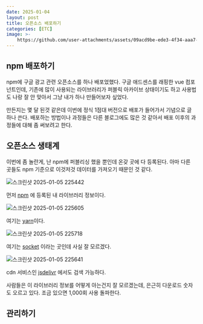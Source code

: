 ```yaml
---
date: 2025-01-04
layout: post
title: 오픈소스 배포하기
categories: [ETC]
image: >-
    https://github.com/user-attachments/assets/09acd9be-ede3-4f34-aaa7-c3e0ca11ed48
---
```



## npm 배포하기

npm에 구글 광고 관련 오픈소스를 하나 배포었했다. 
구글 애드센스를 래핑한 vue 컴포넌트인데, 
기존에 많이 사용되는 라이브러리가 퍼블릭 아카이브 상태이기도 하고 사용법도 나랑 잘 안 맞아서 그냥 내가 하나 만들어보자 싶었다.

만든지는 몇 달 된것 같은데 이번에 정식 1점대 버전으로 배포가 들어가서 기념으로 글 하나 쓴다.
배포하는 방법이나 과정들은 다른 블로그에도 많은 것 같아서 배포 이후의 과정들에 대해 좀 써보려고 한다.

## 오픈소스 생태계

이번에 좀 놀란게, 난 npm에 퍼블리싱 했을 뿐인데 온갖 곳에 다 등록된다. 
아마 다른 곳들도 npm 기준으로 이것저것 데이터를 가져오기 때문인 것 같다.

![스크린샷 2025-01-05 225442](https://github.com/user-attachments/assets/b230b5b7-8118-4aec-8618-e815942ff4ad)

먼저 [npm](https://www.npmjs.com/package/vue3-google-adsense?activeTab=readme) 에 등록된 내 라이브러리 정보이다.

![스크린샷 2025-01-05 225605](https://github.com/user-attachments/assets/65bd60c9-f95a-4876-9f46-a5180f1a01e2)

여기는 [yarn](https://classic.yarnpkg.com/en/package/vue3-google-adsense)이다.

![스크린샷 2025-01-05 225718](https://github.com/user-attachments/assets/1e8b4851-038a-4086-b7b7-5f4895ed9d9b)

여기는 [socket](https://socket.dev/npm/package/vue3-google-adsense/overview/1.2.2) 이라는 곳인데 사실 잘 모르겠다.


![스크린샷 2025-01-05 225641](https://github.com/user-attachments/assets/de07e165-8bec-4185-a9a6-e8762d20f0ba)

cdn 서비스인 [jsdelivr](https://www.jsdelivr.com/package/npm/vue3-google-adsense) 에서도 검색 가능하다.

사람들은 이 라이브러리 정보를 어떻게 아는건지 잘 모르겠는데, 은근히 다운로드 숫자도 오르고 있다. 조금 있으면 1,000회 사용 돌파한다.

## 관리하기

